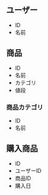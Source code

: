 ## ユーザー
- ID
- 名前

## 商品
- ID
- 名前
- カテゴリ
- 値段

### 商品カテゴリ
- ID
- 名前

## 購入商品
- ID
- ユーザーID
- 商品ID
- 購入日
